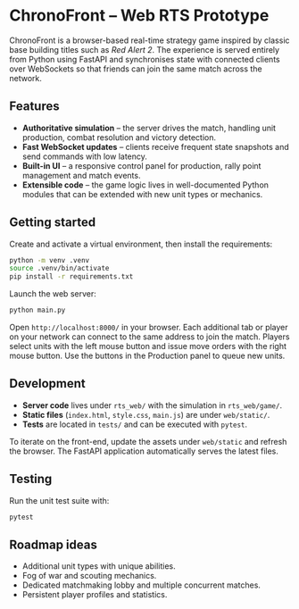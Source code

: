 # ChronoFront – Web RTS Prototype

ChronoFront is a browser-based real-time strategy game inspired by
classic base building titles such as *Red Alert 2*. The experience is
served entirely from Python using FastAPI and synchronises state with
connected clients over WebSockets so that friends can join the same
match across the network.

## Features

- **Authoritative simulation** – the server drives the match, handling
  unit production, combat resolution and victory detection.
- **Fast WebSocket updates** – clients receive frequent state snapshots
  and send commands with low latency.
- **Built-in UI** – a responsive control panel for production,
  rally point management and match events.
- **Extensible code** – the game logic lives in well-documented Python
  modules that can be extended with new unit types or mechanics.

## Getting started

Create and activate a virtual environment, then install the
requirements:

```bash
python -m venv .venv
source .venv/bin/activate
pip install -r requirements.txt
```

Launch the web server:

```bash
python main.py
```

Open `http://localhost:8000/` in your browser. Each additional tab or
player on your network can connect to the same address to join the
match. Players select units with the left mouse button and issue move
orders with the right mouse button. Use the buttons in the Production
panel to queue new units.

## Development

- **Server code** lives under `rts_web/` with the simulation in
  `rts_web/game/`.
- **Static files** (`index.html`, `style.css`, `main.js`) are under
  `web/static/`.
- **Tests** are located in `tests/` and can be executed with `pytest`.

To iterate on the front-end, update the assets under `web/static` and
refresh the browser. The FastAPI application automatically serves the
latest files.

## Testing

Run the unit test suite with:

```bash
pytest
```

## Roadmap ideas

- Additional unit types with unique abilities.
- Fog of war and scouting mechanics.
- Dedicated matchmaking lobby and multiple concurrent matches.
- Persistent player profiles and statistics.
